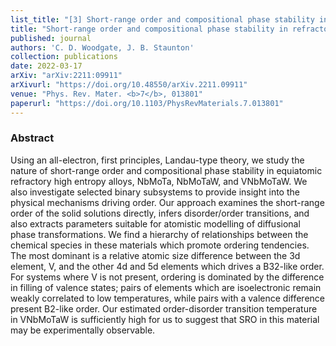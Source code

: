 ```yaml
---
list_title: "[3] Short-range order and compositional phase stability in refractory high-entropy alloys via first-principles theory and atomistic modeling: NbMoTa, NbMoTaW, and VNbMoTaW"
title: "Short-range order and compositional phase stability in refractory high-entropy alloys via first-principles theory and atomistic modeling: NbMoTa, NbMoTaW, and VNbMoTaW"
published: journal
authors: 'C. D. Woodgate, J. B. Staunton'
collection: publications
date: 2022-03-17
arXiv: "arXiv:2211:09911"
arXivurl: "https://doi.org/10.48550/arXiv.2211.09911"
venue: "Phys. Rev. Mater. <b>7</b>, 013801"
paperurl: "https://doi.org/10.1103/PhysRevMaterials.7.013801"
---
```


<h3>Abstract</h3>
Using an all-electron, first principles, Landau-type theory, we study the nature of short-range order and compositional phase stability in equiatomic refractory high entropy alloys, NbMoTa, NbMoTaW, and VNbMoTaW. We also investigate selected binary subsystems to provide insight into the physical mechanisms driving order. Our approach examines the short-range order of the solid solutions directly, infers disorder/order transitions, and also extracts parameters suitable for atomistic modelling of diffusional phase transformations. We find a hierarchy of relationships between the chemical species in these materials which promote ordering tendencies. The most dominant is a relative atomic size difference between the 3d element, V, and the other 4d and 5d elements which drives a B32-like order. For systems where V is not present, ordering is dominated by the difference in filling of valence states; pairs of elements which are isoelectronic remain weakly correlated to low temperatures, while pairs with a valence difference present B2-like order. Our estimated order-disorder transition temperature in VNbMoTaW is sufficiently high for us to suggest that SRO in this material may be experimentally observable.
